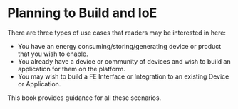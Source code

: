 # Planning to Build and IoE

There are three types of use cases that readers may be interested in here:

- You have an energy consuming/storing/generating device or product that you wish to enable.
- You already have a device or community of devices and wish to build an application for them on the platform.
- You may wish to build a FE Interface or Integration to an existing Device or Application.

This book provides guidance for all these scenarios.

